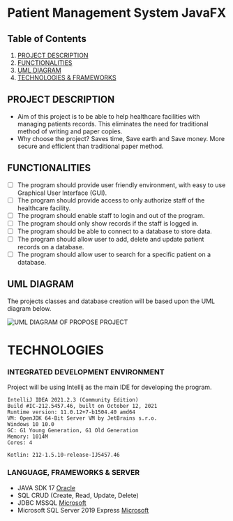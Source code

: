 # Patient Management System JavaFX
## Table of Contents
1. [PROJECT DESCRIPTION](https://github.com/eurojeeJarina/patient-management-system/blob/main/project-proposal.md#project-description)
2. [FUNCTIONALITIES](https://github.com/eurojeeJarina/patient-management-system/blob/main/project-proposal.md#functionalities)
3. [UML DIAGRAM](https://github.com/eurojeeJarina/patient-management-system/blob/main/project-proposal.md#uml-diagram)
4. [TECHNOLOGIES & FRAMEWORKS](https://github.com/eurojeeJarina/patient-management-system/blob/main/project-proposal.md#technologies)


## PROJECT DESCRIPTION

 - Aim of this project is to be able to help healthcare facilities with managing patients records. This eliminates the need for traditional method of writing and paper copies.
 - Why choose the project? Saves time, Save earth and Save money. More secure and efficient than traditional paper method.

## FUNCTIONALITIES

 - [ ] The program should provide user friendly environment, with easy to use Graphical User Interface (GUI).
 - [ ] The program should provide access to only authorize staff of the healthcare facility.
 - [ ] The program should enable staff to login and out of the program.
 - [ ] The program should only show records if the staff is logged in.
 - [ ] The program should be able to connect to a database to store data.
 - [ ] The program should allow user to add, delete and update patient records on a database.
 - [ ] The program should allow user to search for a specific patient on a database.

## UML DIAGRAM
The projects classes and database creation will be based upon the UML diagram below. 

![UML DIAGRAM OF PROPOSE PROJECT](https://github.com/eurojeeJarina/patient-management-system/blob/main/uml-diagram.jpg)

# TECHNOLOGIES
### INTEGRATED DEVELOPMENT ENVIRONMENT
Project will be using Intellij as the main IDE for developing the program.
```
IntelliJ IDEA 2021.2.3 (Community Edition)
Build #IC-212.5457.46, built on October 12, 2021
Runtime version: 11.0.12+7-b1504.40 amd64
VM: OpenJDK 64-Bit Server VM by JetBrains s.r.o.
Windows 10 10.0
GC: G1 Young Generation, G1 Old Generation
Memory: 1014M
Cores: 4

Kotlin: 212-1.5.10-release-IJ5457.46
```

### LANGUAGE, FRAMEWORKS & SERVER
 - JAVA SDK 17 [Oracle](https://www.oracle.com/java/)
 - SQL CRUD (Create, Read, Update, Delete)
 - JDBC MSSQL [Microsoft](https://docs.microsoft.com/en-us/sql/connect/jdbc/download-microsoft-jdbc-driver-for-sql-server?view=sql-server-ver15#download)
 - Microsoft SQL Server 2019 Express [Microsoft](https://www.microsoft.com/en-us/download/details.aspx?id=101064)
 
